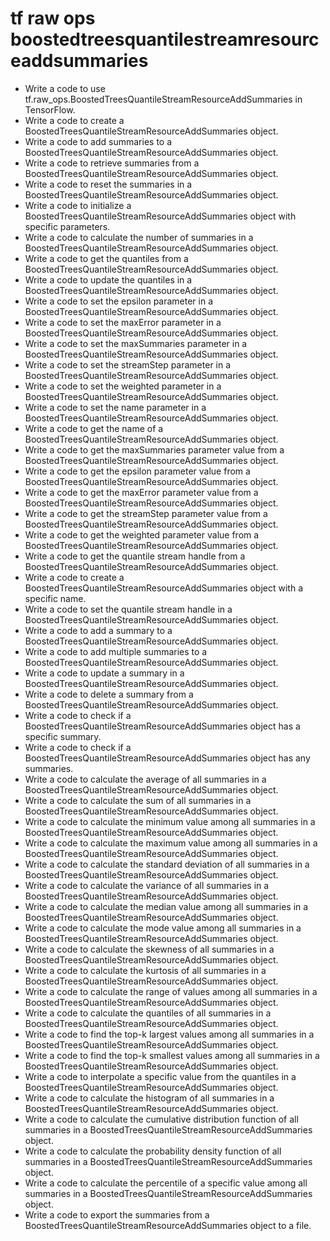 # tf raw ops boostedtreesquantilestreamresourceaddsummaries

- Write a code to use tf.raw_ops.BoostedTreesQuantileStreamResourceAddSummaries in TensorFlow.
- Write a code to create a BoostedTreesQuantileStreamResourceAddSummaries object.
- Write a code to add summaries to a BoostedTreesQuantileStreamResourceAddSummaries object.
- Write a code to retrieve summaries from a BoostedTreesQuantileStreamResourceAddSummaries object.
- Write a code to reset the summaries in a BoostedTreesQuantileStreamResourceAddSummaries object.
- Write a code to initialize a BoostedTreesQuantileStreamResourceAddSummaries object with specific parameters.
- Write a code to calculate the number of summaries in a BoostedTreesQuantileStreamResourceAddSummaries object.
- Write a code to get the quantiles from a BoostedTreesQuantileStreamResourceAddSummaries object.
- Write a code to update the quantiles in a BoostedTreesQuantileStreamResourceAddSummaries object.
- Write a code to set the epsilon parameter in a BoostedTreesQuantileStreamResourceAddSummaries object.
- Write a code to set the maxError parameter in a BoostedTreesQuantileStreamResourceAddSummaries object.
- Write a code to set the maxSummaries parameter in a BoostedTreesQuantileStreamResourceAddSummaries object.
- Write a code to set the streamStep parameter in a BoostedTreesQuantileStreamResourceAddSummaries object.
- Write a code to set the weighted parameter in a BoostedTreesQuantileStreamResourceAddSummaries object.
- Write a code to set the name parameter in a BoostedTreesQuantileStreamResourceAddSummaries object.
- Write a code to get the name of a BoostedTreesQuantileStreamResourceAddSummaries object.
- Write a code to get the maxSummaries parameter value from a BoostedTreesQuantileStreamResourceAddSummaries object.
- Write a code to get the epsilon parameter value from a BoostedTreesQuantileStreamResourceAddSummaries object.
- Write a code to get the maxError parameter value from a BoostedTreesQuantileStreamResourceAddSummaries object.
- Write a code to get the streamStep parameter value from a BoostedTreesQuantileStreamResourceAddSummaries object.
- Write a code to get the weighted parameter value from a BoostedTreesQuantileStreamResourceAddSummaries object.
- Write a code to get the quantile stream handle from a BoostedTreesQuantileStreamResourceAddSummaries object.
- Write a code to create a BoostedTreesQuantileStreamResourceAddSummaries object with a specific name.
- Write a code to set the quantile stream handle in a BoostedTreesQuantileStreamResourceAddSummaries object.
- Write a code to add a summary to a BoostedTreesQuantileStreamResourceAddSummaries object.
- Write a code to add multiple summaries to a BoostedTreesQuantileStreamResourceAddSummaries object.
- Write a code to update a summary in a BoostedTreesQuantileStreamResourceAddSummaries object.
- Write a code to delete a summary from a BoostedTreesQuantileStreamResourceAddSummaries object.
- Write a code to check if a BoostedTreesQuantileStreamResourceAddSummaries object has a specific summary.
- Write a code to check if a BoostedTreesQuantileStreamResourceAddSummaries object has any summaries.
- Write a code to calculate the average of all summaries in a BoostedTreesQuantileStreamResourceAddSummaries object.
- Write a code to calculate the sum of all summaries in a BoostedTreesQuantileStreamResourceAddSummaries object.
- Write a code to calculate the minimum value among all summaries in a BoostedTreesQuantileStreamResourceAddSummaries object.
- Write a code to calculate the maximum value among all summaries in a BoostedTreesQuantileStreamResourceAddSummaries object.
- Write a code to calculate the standard deviation of all summaries in a BoostedTreesQuantileStreamResourceAddSummaries object.
- Write a code to calculate the variance of all summaries in a BoostedTreesQuantileStreamResourceAddSummaries object.
- Write a code to calculate the median value among all summaries in a BoostedTreesQuantileStreamResourceAddSummaries object.
- Write a code to calculate the mode value among all summaries in a BoostedTreesQuantileStreamResourceAddSummaries object.
- Write a code to calculate the skewness of all summaries in a BoostedTreesQuantileStreamResourceAddSummaries object.
- Write a code to calculate the kurtosis of all summaries in a BoostedTreesQuantileStreamResourceAddSummaries object.
- Write a code to calculate the range of values among all summaries in a BoostedTreesQuantileStreamResourceAddSummaries object.
- Write a code to calculate the quantiles of all summaries in a BoostedTreesQuantileStreamResourceAddSummaries object.
- Write a code to find the top-k largest values among all summaries in a BoostedTreesQuantileStreamResourceAddSummaries object.
- Write a code to find the top-k smallest values among all summaries in a BoostedTreesQuantileStreamResourceAddSummaries object.
- Write a code to interpolate a specific value from the quantiles in a BoostedTreesQuantileStreamResourceAddSummaries object.
- Write a code to calculate the histogram of all summaries in a BoostedTreesQuantileStreamResourceAddSummaries object.
- Write a code to calculate the cumulative distribution function of all summaries in a BoostedTreesQuantileStreamResourceAddSummaries object.
- Write a code to calculate the probability density function of all summaries in a BoostedTreesQuantileStreamResourceAddSummaries object.
- Write a code to calculate the percentile of a specific value among all summaries in a BoostedTreesQuantileStreamResourceAddSummaries object.
- Write a code to export the summaries from a BoostedTreesQuantileStreamResourceAddSummaries object to a file.